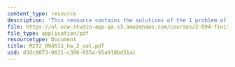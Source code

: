 ```yaml
---
content_type: resource
description: 'This resource contains the solutions of the 1 problem of homework 2. '
file: https://ol-ocw-studio-app-qa.s3.amazonaws.com/courses/2-094-finite-element-analysis-of-solids-and-fluids-ii-spring-2011/d3dc80730611c308855a65a918bd31ac_MIT2_094S11_hw_2_sol.pdf
file_type: application/pdf
resourcetype: Document
title: MIT2_094S11_hw_2_sol.pdf
uid: d3dc8073-0611-c308-855a-65a918bd31ac
---
```

